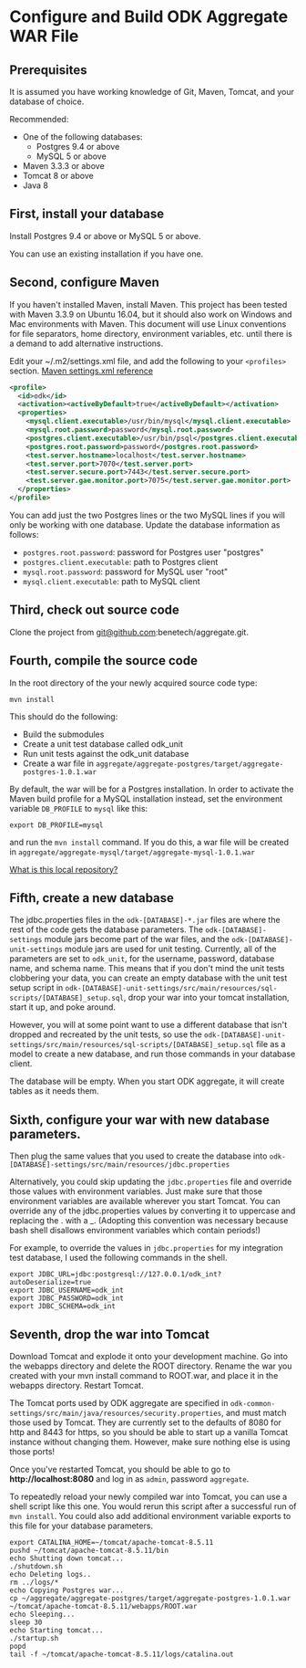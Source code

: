 Configure and Build ODK Aggregate WAR File
=================================

Prerequisites
-------------
It is assumed you have working knowledge of Git, Maven, Tomcat, and your database of choice.

Recommended:
- One of the following databases:
  - Postgres 9.4 or above
  - MySQL 5 or above
- Maven 3.3.3 or above
- Tomcat 8 or above
- Java 8

First, install your database
-----------------------------

Install Postgres 9.4 or above or MySQL 5 or above.

You can use an existing installation if you have one.

Second, configure Maven
------------------------

If you haven't installed Maven, install Maven.  This project has been tested with Maven 3.3.9 on Ubuntu 16.04, but it should also work on Windows and Mac environments with Maven.  This document will use Linux conventions for file separators, home directory, environment variables, etc. until there is a demand to add alternative instructions.

Edit your ~/.m2/settings.xml file, and add the following to your ```<profiles>``` section.  [Maven settings.xml reference](https://maven.apache.org/settings.html)

```xml
<profile>
  <id>odk</id>
  <activation><activeByDefault>true</activeByDefault></activation>
  <properties>
    <mysql.client.executable>/usr/bin/mysql</mysql.client.executable>
    <mysql.root.password>password</mysql.root.password>
    <postgres.client.executable>/usr/bin/psql</postgres.client.executable>
    <postgres.root.password>password</postgres.root.password>
    <test.server.hostname>localhost</test.server.hostname>
    <test.server.port>7070</test.server.port>
    <test.server.secure.port>7443</test.server.secure.port>
    <test.server.gae.monitor.port>7075</test.server.gae.monitor.port>
  </properties>
</profile>
```

You can add just the two Postgres lines or the two MySQL lines if you will only be working with one database.  Update the database information as follows:
- ```postgres.root.password```: password for Postgres user "postgres"
- ```postgres.client.executable```: path to Postgres client
- ```mysql.root.password```: password for MySQL user "root"
- ```mysql.client.executable```: path to MySQL client

Third, check out source code
-----------------------------
Clone the project from git@github.com:benetech/aggregate.git.

Fourth, compile the source code
--------------------------------
In the root directory of the your newly acquired source code type:
```shell
mvn install
```
This should do the following:
- Build the submodules
- Create a unit test database called odk_unit
- Run unit tests against the odk_unit database
- Create a war file in ```aggregate/aggregate-postgres/target/aggregate-postgres-1.0.1.war```

By default, the war will be for a Postgres installation.  In order to activate the Maven build profile for a MySQL installation instead, set the environment variable ```DB_PROFILE``` to ```mysql``` like this:
```shell
export DB_PROFILE=mysql
```
and run the ```mvn install``` command.  If you do this, a war file will be created in ```aggregate/aggregate-mysql/target/aggregate-mysql-1.0.1.war```

[What is this local repository?](FAQ.md#what-is-this-local-repository)

Fifth, create a new database
------------------------------------------
The jdbc.properties files in the ```odk-[DATABASE]-*.jar``` files are where the rest of the code gets the database parameters.  The ```odk-[DATABASE]-settings``` module jars become part of the war files, and the ```odk-[DATABASE]-unit-settings``` module jars are used for unit testing.  Currently, all of the parameters are set to ```odk_unit```, for the username, password, database name, and schema name.  This means that if you don't mind the unit tests clobbering your data, you can create an empty database with the unit test setup script in ```odk-[DATABASE]-unit-settings/src/main/resources/sql-scripts/[DATABASE]_setup.sql```, drop your war into your tomcat installation, start it up, and poke around.

However, you will at some point want to use a different database that isn't dropped and recreated by the  unit tests, so use the ```odk-[DATABASE]-unit-settings/src/main/resources/sql-scripts/[DATABASE]_setup.sql``` file as a model to create a new database, and run those commands in your database client.

The database will be empty.  When you start ODK aggregate, it will create tables as it needs them.

Sixth, configure your war with new database parameters.
-------------------------------------------------------
Then plug the same values that you used to create the database into ```odk-[DATABASE]-settings/src/main/resources/jdbc.properties```

Alternatively, you could skip updating the ```jdbc.properties``` file and override those values with environment variables.  Just make sure that those environment variables are available wherever you start Tomcat.  You can override any of the jdbc.properties values by converting it to uppercase and replacing the . with a _.  (Adopting this convention was necessary because bash shell disallows environment variables which contain periods!)

For example, to override the values in ```jdbc.properties``` for my integration test database, I used the following commands in the shell.

```shell
export JDBC_URL=jdbc:postgresql://127.0.0.1/odk_int?autoDeserialize=true
export JDBC_USERNAME=odk_int
export JDBC_PASSWORD=odk_int
export JDBC_SCHEMA=odk_int
```

Seventh, drop the war into Tomcat
--------------------------------
Download Tomcat and explode it onto your development machine.  Go into the webapps directory and delete the ROOT directory.  Rename the war you created with your mvn install command to ROOT.war, and place it in the webapps directory.  Restart Tomcat.

The Tomcat ports used by ODK aggregate are specified in ```odk-common-settings/src/main/java/resources/security.properties```, and must match those used by Tomcat.  They are currently set to the defaults of 8080 for http and 8443 for https, so you should be able to start up a vanilla Tomcat instance without changing them.  However, make sure nothing else is using those ports!

Once you've restarted Tomcat, you should be able to go to **http://localhost:8080** and log in as ```admin```, password ```aggregate```.

To repeatedly reload your newly compiled war into Tomcat, you can use a shell script like this one.  You would rerun this script after a successful run of ```mvn install```.  You could also add additional environment variable exports to this file for your database parameters.

```shell
export CATALINA_HOME=~/tomcat/apache-tomcat-8.5.11
pushd ~/tomcat/apache-tomcat-8.5.11/bin
echo Shutting down tomcat...
./shutdown.sh
echo Deleting logs..
rm ../logs/*
echo Copying Postgres war...
cp ~/aggregate/aggregate-postgres/target/aggregate-postgres-1.0.1.war ~/tomcat/apache-tomcat-8.5.11/webapps/ROOT.war
echo Sleeping...
sleep 30
echo Starting tomcat...
./startup.sh
popd
tail -f ~/tomcat/apache-tomcat-8.5.11/logs/catalina.out

```
